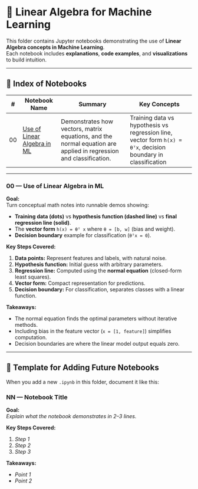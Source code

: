 # 📘 Linear Algebra for Machine Learning

This folder contains Jupyter notebooks demonstrating the use of **Linear Algebra concepts in Machine Learning**.  
Each notebook includes **explanations**, **code examples**, and **visualizations** to build intuition.

---

## 📂 Index of Notebooks

| #  | Notebook Name | Summary | Key Concepts |
|----|--------------|---------|--------------|
| 00 | [Use of Linear Algebra in ML](./00.%20Use-of-linear-algebra-in-ml.ipynb) | Demonstrates how vectors, matrix equations, and the normal equation are applied in regression and classification. | Training data vs hypothesis vs regression line, vector form `h(x) = θᵀx`, decision boundary in classification |

---


### 00 — Use of Linear Algebra in ML
**Goal:**  
Turn conceptual math notes into runnable demos showing:  
- **Training data (dots)** vs **hypothesis function (dashed line)** vs **final regression line (solid)**.  
- The **vector form** `h(x) = θᵀ x` where `θ = [b, w]` (bias and weight).  
- **Decision boundary** example for classification (`θᵀx = 0`).  

**Key Steps Covered:**
1. **Data points:** Represent features and labels, with natural noise.  
2. **Hypothesis function:** Initial guess with arbitrary parameters.  
3. **Regression line:** Computed using the **normal equation** (closed-form least squares).  
4. **Vector form:** Compact representation for predictions.  
5. **Decision boundary:** For classification, separates classes with a linear function.

**Takeaways:**
- The normal equation finds the optimal parameters without iterative methods.  
- Including bias in the feature vector (`x = [1, feature]`) simplifies computation.  
- Decision boundaries are where the linear model output equals zero.

---


## 📌 Template for Adding Future Notebooks

When you add a new `.ipynb` in this folder, document it like this:

### NN — Notebook Title
**Goal:**  
_Explain what the notebook demonstrates in 2–3 lines._

**Key Steps Covered:**
1. _Step 1_
2. _Step 2_
3. _Step 3_

**Takeaways:**
- _Point 1_
- _Point 2_
